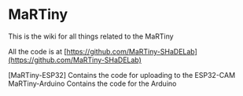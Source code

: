 # MaRTiny

This is the wiki for all things related to the MaRTiny

All the code is at [https://github.com/MaRTiny-SHaDELab](https://github.com/MaRTiny-SHaDELab)

[MaRTiny-ESP32] Contains the code for uploading to the ESP32-CAM
MaRTiny-Arduino Contains the code for the Arduino
